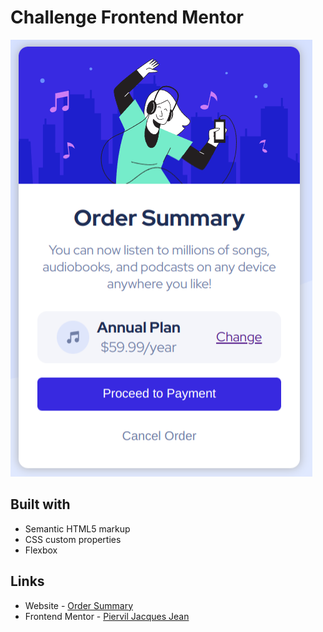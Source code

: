 # Challenge Frontend Mentor


![](./assets/order.png)


## Built with

- Semantic HTML5 markup
- CSS custom properties
- Flexbox


## Links

- Website - [Order Summary](https://www.your-site.com)
- Frontend Mentor - [Piervil Jacques Jean](https://www.frontendmentor.io/profile/Piervil)